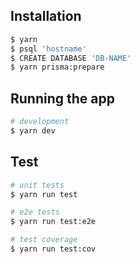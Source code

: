 ## Installation

```bash
$ yarn
$ psql 'hostname'
$ CREATE DATABASE 'DB-NAME'
$ yarn prisma:prepare
```


## Running the app

```bash
# development
$ yarn dev
```

## Test

```bash
# unit tests
$ yarn run test

# e2e tests
$ yarn run test:e2e

# test coverage
$ yarn run test:cov
```

